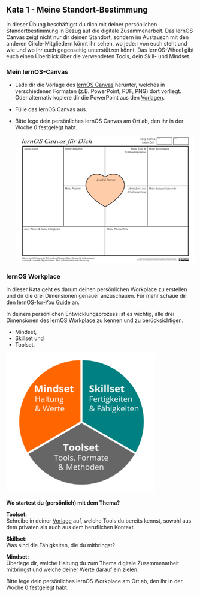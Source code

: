 ## Kata 1 - Meine Standort-Bestimmung

In dieser Übung beschäftigst du dich mit deiner persönlichen
Standortbestimmung in Bezug auf die digitale Zusammenarbeit. Das lernOS
Canvas zeigt nicht nur dir deinen Standort, sondern im Austausch mit den
anderen Circle-Mitgliedern könnt ihr sehen, wo jede:r von euch steht und
wie und wo ihr euch gegenseitig unterstützen könnt. Das lernOS-Wheel
gibt euch einen Überblick über die verwendeten Tools, dein Skill- und
Mindset.

### Mein lernOS-Canvas

-   Lade dir die Vorlage des [lernOS
    Canvas](https://cogneon.github.io/lernos-for-you/de/1-2-lernOS-Canvas/)
    herunter, welches in verschiedenen Formaten (z.B. PowerPoint, PDF,
    PNG) dort vorliegt. Oder alternativ kopiere dir die PowerPoint aus den [Vorlagen](7-0-Vorlagen.md).
-   Fülle das lernOS Canvas aus.  
-   Bitte lege dein persönliches lernOS Canvas am Ort ab, den ihr in der Woche 0 festgelegt habt.
  
    ![](images/lernOS_Canvas.png)

 

### lernOS Workplace

In dieser Kata geht es darum deinen persönlichen Workplace zu erstellen
und dir die drei Dimensionen genauer anzuschauen. Für mehr schaue dir
den [lernOS-for-You Guide](https://cogneon.github.io/lernos-for-you/de/)
an.

In deinem persönlichen Entwicklungsprozess ist es wichtig, alle drei
Dimensionen des [lernOS Workplace](https://cogneon.github.io/lernos-for-you/de/1-4-lernOS-Workplace/)
zu kennen und zu berücksichtigen.

-   Mindset,
-   Skillset und
-   Toolset.

![](images/lernOS_Wheel.png)


**Wo startest du (persönlich) mit dem Thema?**  

**Toolset:**  
Schreibe in deiner [Vorlage](7-0-Vorlagen.md)
auf, welche Tools du bereits kennst, sowohl aus dem privaten als auch
aus dem beruflichen Kontext.

**Skillset:**  
Was sind die Fähigkeiten, die du mitbringst?

**Mindset:**  
Überlege dir, welche Haltung du zum Thema digitale Zusammenarbeit
mitbringst und welche deiner Werte darauf ein zielen.

Bitte lege dein persönliches lernOS Workplace am Ort ab, den ihr in der
Woche 0 festgelegt habt.
